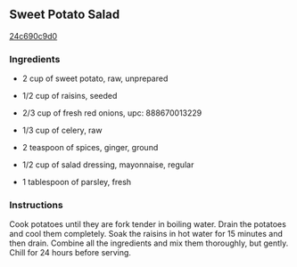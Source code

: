 ## Sweet Potato Salad

[24c690c9d0](http://www.foodnetwork.com/recipes/sweet-potato-salad-recipe.html)

### Ingredients

 - 2 cup of sweet potato, raw, unprepared

 - 1/2 cup of raisins, seeded

 - 2/3 cup of fresh red onions, upc: 888670013229

 - 1/3 cup of celery, raw

 - 2 teaspoon of spices, ginger, ground

 - 1/2 cup of salad dressing, mayonnaise, regular

 - 1 tablespoon of parsley, fresh

### Instructions

Cook potatoes until they are fork tender in boiling water. Drain the potatoes and cool them completely. Soak the raisins in hot water for 15 minutes and then drain. Combine all the ingredients and mix them thoroughly, but gently. Chill for 24 hours before serving.